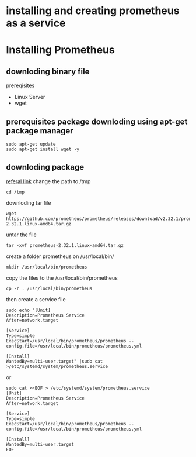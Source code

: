 # installing and  creating prometheus as a service
# Installing Prometheus 
## downloding binary file
prereqisites
* Linux Server
* wget
## prerequisites package downloding using apt-get package manager
```
sudo apt-get update
sudo apt-get install wget -y
```
## downloding package
[referal link](https://prometheus.io/download/)
change the path to /tmp
```
cd /tmp
```
downloding tar file
```
wget https://github.com/prometheus/prometheus/releases/download/v2.32.1/prometheus-2.32.1.linux-amd64.tar.gz
```
untar the file
```
tar -xvf prometheus-2.32.1.linux-amd64.tar.gz
```
create a folder prometheus on /usr/local/bin/
```
mkdir /usr/local/bin/prometheus

```
copy the files to the /usr/local/bin/prometheus
```
cp -r . /usr/local/bin/prometheus
```
then create a service file
```
sudo echo "[Unit]
Description=Prometheus Service
After=network.target

[Service]
Type=simple
ExecStart=/usr/local/bin/prometheus/prometheus --config.file=/usr/local/bin/prometheus/prometheus.yml

[Install]
WantedBy=multi-user.target" |sudo cat >/etc/systemd/system/prometheus.service 
```
or
```
sudo cat <<EOF > /etc/systemd/system/prometheus.service
[Unit]
Description=Prometheus Service
After=network.target

[Service]
Type=simple
ExecStart=/usr/local/bin/prometheus/prometheus --config.file=/usr/local/bin/prometheus/prometheus.yml

[Install]
WantedBy=multi-user.target
EOF
```

